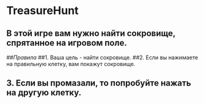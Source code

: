 #  **TreasureHunt**
## В этой игре вам нужно найти сокровище, спрятанное на игровом поле.

##*Правила*
##1. Ваша цель - найти сокровище.
##2. Если вы нажимаете на правильную клетку, вам покажут сокровище.
## 3. Если вы промазали, то попробуйте нажать на другую клетку.
